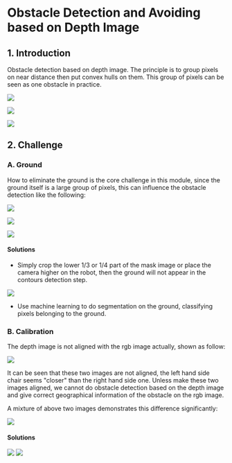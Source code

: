 # Obstacle Detection and Avoiding based on Depth Image

## 1. Introduction

Obstacle detection based on depth image. The principle is to group pixels on near distance then put convex hulls on them. This group of pixels can be seen as one obstacle in practice.



![](demo/1_raw.jpg)

![](demo/1_mask.jpg)

![](demo/1_hull.jpg)



## 2. Challenge

### A. Ground

How to eliminate the ground is the core challenge in this module, since the ground itself is a large group of pixels, this can influence the obstacle detection like the following:



![](demo/5_raw.jpg)

![](demo/5_mask.jpg)

![](demo/5_hull.jpg)



#### **Solutions**

- Simply crop the lower 1/3 or 1/4 part of the mask image or place the camera higher on the robot, then the ground will not appear in the contours detection step.

  

![](demo/hull_crop.jpg)



- Use machine learning to do segmentation on the ground, classifying pixels belonging to the ground.

  

### B. Calibration

The depth image is not aligned with the rgb image actually, shown as follow:

![](demo/no_align_rgb_depth.jpg)

It can be seen that these two images are not aligned, the left hand side chair seems "closer" than the right hand side one. Unless make these two images aligned, we cannot do obstacle detection based on the depth image and give correct geographical information of the obstacle on the rgb image.

A mixture of above two images demonstrates this difference significantly:

![](demo/no_align_mix_rgb_depth.jpg)



#### **Solutions**

![](demo/align_rgb_depth.jpg)
![](demo/align_mix_rgb_depth.jpg)
